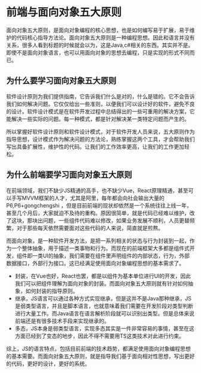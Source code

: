 # 前端与面向对象五大原则
面向对象五大原则，是面向对象编程的核心思想，也是如何编写易于扩展，易于维护的代码核心指导方法论。面向对象五大原则是一种编程思想。因此和语言并没有关系，很多人看到标题的时候就会以为，这是Java,c#相关的东西。其实并不是。即使不是面向对象语言，也可以用面向对象的思想去编程，只是实现的形式不同而已。

## 为什么要学习面向对象五大原则
软件设计原则为我们提供指南，它告诉我们什么是对的，什么是错的。它不会告诉我们如何解决问题。它仅仅给出一些准则，以便我们可以设计好的软件，避免不良的设计。软件设计模式是在软件开发过程中总结得出的一些可重用的解决方案，它能解决一些实际的问题。每一种模式，都是针对解决某一类特定问题而产生的。

所以掌握好软件设计原则和软件设计模式，对于软件开发人员来说，五大原则作为指导思想，设计模式作为解决问题的方法论，熟练掌握这两个工具，才会帮助我们写出具备扩展性，维护性的代码。让我们的工作效率更高，让我们的工作更加轻松。

## 为什么前端要学习面向对象五大原则
在前端领域，我们不缺少JS精通的高手，也不缺少Vue，React原理精通，甚至可以手写MVVM框架的人才，尤其是阿里，每年都会向社会输出大量的P6,P6+gongchengshi ，但是目前前端的现状却依然是一个系统往往上线一年，甚至几个月后，大家就迫不及待的重构。原因很简单，就是代码已经难以维护，改了这块，那块出问题，一些组件代码难以修改，如果业务发展不顺利，人员更替频繁，对于那些每天依然需要面对这些代码的人来说，简直就是煎熬。

而面向对象，是一种软件开发方法，是把一系列相关的状态与行为封装到一起，作为一个整体抽象，用于描述一类事物和行为。而现在的前端框架大多都是组件式开发，组件即一类UI的抽象，我们需要在组件里声明组件的内部状态，行为，外部数据接口，外部行为接口。这已经满足使用面向对象编程思想的基本需求了。

- 封装，在Vue也好，React也罢，都是以组件为基本单位进行UI的开发，因此我们可以把组件理解为面向对象的封装。而面向对象五大原则就有针对如何抽象，如何封装的指导原则。
- 继承，JS语言可以通过各种方式实现继承，但是这并不是Java那种继承，JS是弱类型语言，并且是脚本语言，也就意味着我们需要在开发阶段对类型判断进行大量工作。而Java语言在语言解析阶段就可以识别出类型。但是总体来说前端还是有很多技术手段来实现继承的。
- 多态，JS本身是弱类型语言，实现多态其实是一件非常容易的事情，甚至在这方面已经到了变态的地步，因此不得不需要用TS这类技术对此进行约束。

综上，JS的语言特点，包括目前前端的技术趋势，都满足使用面向对象编程思想的基本需要。而面向对象五大原则，就是指导我们基于面向相对性思想，写出更好的代码，更好的设计，更好的系统。